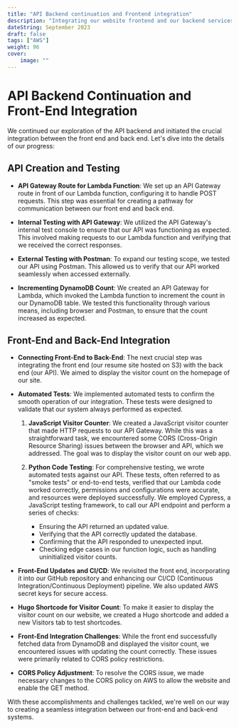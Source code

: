 ```yaml
---
title: "API Backend continuation and Frontend integration"
description: "Integrating our website frontend and our backend services to create an example visitor counter stat."
dateString: September 2023
draft: false
tags: ["AWS"]
weight: 96
cover:
    image: ""
---
```


# API Backend Continuation and Front-End Integration

We continued our exploration of the API backend and initiated the crucial integration between the front end and back end. Let's dive into the details of our progress:

## API Creation and Testing

- **API Gateway Route for Lambda Function**: We set up an API Gateway route in front of our Lambda function, configuring it to handle POST requests. This step was essential for creating a pathway for communication between our front end and back end.

- **Internal Testing with API Gateway**: We utilized the API Gateway's internal test console to ensure that our API was functioning as expected. This involved making requests to our Lambda function and verifying that we received the correct responses.

- **External Testing with Postman**: To expand our testing scope, we tested our API using Postman. This allowed us to verify that our API worked seamlessly when accessed externally.

- **Incrementing DynamoDB Count**: We created an API Gateway for Lambda, which invoked the Lambda function to increment the count in our DynamoDB table. We tested this functionality through various means, including browser and Postman, to ensure that the count increased as expected.

## Front-End and Back-End Integration

- **Connecting Front-End to Back-End**: The next crucial step was integrating the front end (our resume site hosted on S3) with the back end (our API). We aimed to display the visitor count on the homepage of our site.

- **Automated Tests**: We implemented automated tests to confirm the smooth operation of our integration. These tests were designed to validate that our system always performed as expected.

  1. **JavaScript Visitor Counter**: We created a JavaScript visitor counter that made HTTP requests to our API Gateway. While this was a straightforward task, we encountered some CORS (Cross-Origin Resource Sharing) issues between the browser and API, which we addressed. The goal was to display the visitor count on our web app.

  2. **Python Code Testing**: For comprehensive testing, we wrote automated tests against our API. These tests, often referred to as "smoke tests" or end-to-end tests, verified that our Lambda code worked correctly, permissions and configurations were accurate, and resources were deployed successfully. We employed Cypress, a JavaScript testing framework, to call our API endpoint and perform a series of checks:

     - Ensuring the API returned an updated value.
     - Verifying that the API correctly updated the database.
     - Confirming that the API responded to unexpected input.
     - Checking edge cases in our function logic, such as handling uninitialized visitor counts.

- **Front-End Updates and CI/CD**: We revisited the front end, incorporating it into our GitHub repository and enhancing our CI/CD (Continuous Integration/Continuous Deployment) pipeline. We also updated AWS secret keys for secure access.

- **Hugo Shortcode for Visitor Count**: To make it easier to display the visitor count on our website, we created a Hugo shortcode and added a new Visitors tab to test shortcodes.

- **Front-End Integration Challenges**: While the front end successfully fetched data from DynamoDB and displayed the visitor count, we encountered issues with updating the count correctly. These issues were primarily related to CORS policy restrictions.

- **CORS Policy Adjustment**: To resolve the CORS issue, we made necessary changes to the CORS policy on AWS to allow the website and enable the GET method.

With these accomplishments and challenges tackled, we're well on our way to creating a seamless integration between our front-end and back-end systems. 
